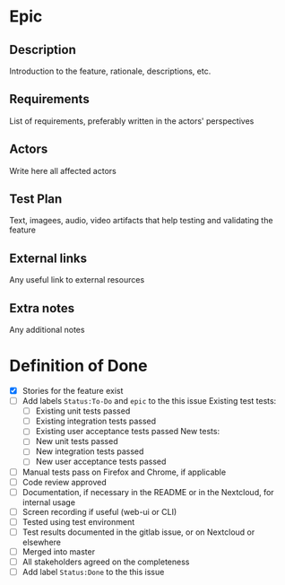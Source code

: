 # Epic

## Description

Introduction to the feature, rationale, descriptions, etc.

## Requirements

List of requirements, preferably written in the actors' perspectives

## Actors

Write here all affected actors

## Test Plan

Text, imagees, audio, video artifacts that help testing and validating the feature

## External links

Any useful link to external resources

## Extra notes

Any additional notes

# Definition of Done

* [x] Stories for the feature exist
* [ ] Add labels `Status:To-Do` and `epic` to the this issue
Existing test tests:
  * [ ] Existing unit tests passed
  * [ ] Existing integration tests passed
  * [ ] Existing user acceptance tests passed
New tests:
  * [ ] New unit tests passed
  * [ ] New integration tests passed
  * [ ] New user acceptance tests passed
* [ ] Manual tests pass on Firefox and Chrome, if applicable
* [ ] Code review approved
* [ ] Documentation, if necessary in the README or in the Nextcloud, for internal usage
* [ ] Screen recording if useful (web-ui or CLI)
* [ ] Tested using test environment
* [ ] Test results documented in the gitlab issue, or on Nextcloud or elsewhere
* [ ] Merged into master
* [ ] All stakeholders agreed on the completeness
* [ ] Add label `Status:Done` to the this issue
